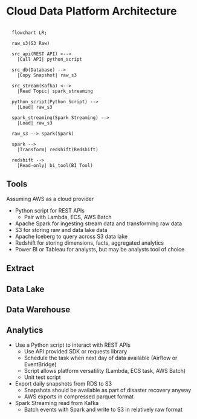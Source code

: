 # Cloud Data Platform Architecture

```mermaid

  flowchart LR;

  raw_s3(S3 Raw)

  src_api(REST API) <-->
    |Call API| python_script

  src_db(Database) -->
    |Copy Snapshot| raw_s3

  src_stream(Kafka) <-->
    |Read Topic| spark_streaming

  python_script(Python Script) -->
    |Load| raw_s3

  spark_streaming(Spark Streaming) -->
    |Load| raw_s3

  raw_s3 --> spark(Spark)

  spark -->
    |Transform| redshift(Redshift)

  redshift -->
    |Read-only| bi_tool(BI Tool)

```

## Tools

Assuming AWS as a cloud provider

- Python script for REST APIs
  - Pair with Lambda, ECS, AWS Batch
- Apache Spark for ingesting stream data and transforming raw data
- S3 for storing raw and data lake data
- Apache Iceberg to query across S3 data lake
- Redshift for storing dimensions, facts, aggregated analytics
- Power BI or Tableau for analysts, but may be analysts tool of choice

## Extract

## Data Lake

## Data Warehouse

## Analytics

- Use a Python script to interact with REST APIs
  - Use API provided SDK or requests library
  - Schedule the task when next day of data available (Airflow or EventBridge)
  - Script allows platform versatility (Lambda, ECS task, AWS Batch)
  - Unit test script
- Export daily snapshots from RDS to S3
  - Snapshots should be available as part of disaster recovery anyway
  - AWS exports in compressed parquet format
- Spark Streaming read from Kafka
  - Batch events with Spark and write to S3 in relatively raw format
